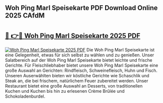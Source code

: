 ## Woh Ping Marl Speisekarte PDF Download Online 2025 CAfdM

# <h2><a href="http://gcau8kn.nevu.top/?p=Woh+Ping+Marl+Speisekarte">🔗 👉🔴 Woh Ping Marl Speisekarte 2025 PDF</a></h2>

[![Woh Ping Marl Speisekarte 2025 PDF](https://i.imgur.com/dBaPXMq.png)](http://gcau8kn.nevu.top/?p=Woh+Ping+Marl+Speisekarte)
Die Woh Ping Marl Speisekarte ist eine Gelegenheit, etwas für sich selbst zu wählen und zu genießen. Unser Salatbereich auf der Woh Ping Marl Speisekarte bietet leichte und frische Gerichte. Für Fleischliebhaber bietet unsere Woh Ping Marl Speisekarte eine große Auswahl an Gerichten: Rindfleisch, Schweinefleisch, Huhn und Fisch. Unseren Auserwählten bieten wir köstliche Gerichte wie Schaschlik und Steak an, die bei frischem, natürlichem Feuer zubereitet werden. Unser Restaurant bietet eine große Auswahl an Desserts, von traditionellen Kuchen und Kuchen bis hin zu erlesenen Crème Brûlée und Schokoladenburdel.
